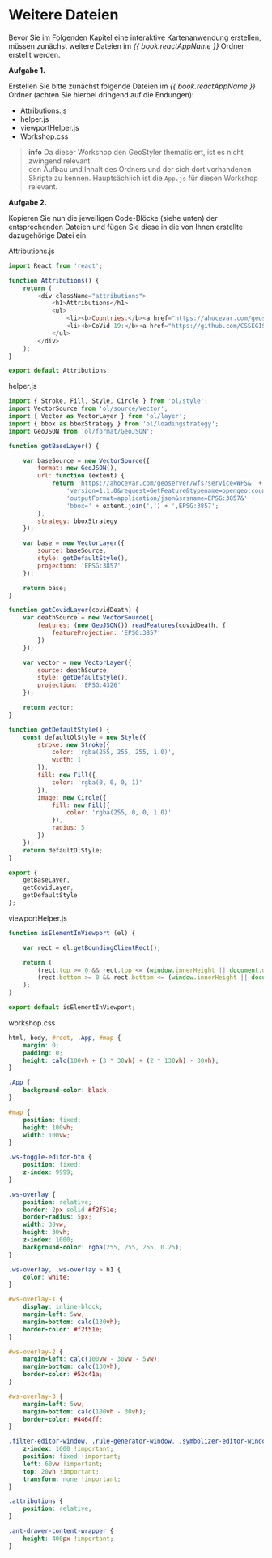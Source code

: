 # Weitere Dateien

Bevor Sie im Folgenden Kapitel eine interaktive Kartenanwendung erstellen, müssen zunächst
weitere Dateien im _{{ book.reactAppName }}_ Ordner erstellt werden.

**Aufgabe 1.**

Erstellen Sie bitte zunächst folgende Dateien im _{{ book.reactAppName }}_ Ordner (achten Sie hierbei dringend auf die Endungen):
- Attributions.js
- helper.js
- viewportHelper.js
- Workshop.css

> **info**
> Da dieser Workshop den GeoStyler thematisiert, ist es nicht zwingend relevant  
> den Aufbau und Inhalt des Ordners und der sich dort vorhandenen Skripte zu kennen.
> Hauptsächlich ist die `App.js` für diesen Workshop relevant.

**Aufgabe 2.**

Kopieren Sie nun die jeweiligen Code-Blöcke (siehe unten) der entsprechenden Dateien und fügen Sie diese in die von Ihnen erstellte dazugehörige Datei ein.

Attributions.js
```javascript
import React from 'react';

function Attributions() {
    return (
        <div className="attributions">
            <h1>Attributions</h1>
            <ul>
                <li><b>Countries:</b><a href="https://ahocevar.com/geoserver/wfs?service=WFS&version=1.1.0&request=GetCapabilities">Andreas Hocevar & NaturalEarth</a></li>
                <li><b>CoVid-19:</b><a href="https://github.com/CSSEGISandData/COVID-19">Johns Hopkins University</a></li>
            </ul>
        </div>
    );
}

export default Attributions;

```

helper.js
```javascript
import { Stroke, Fill, Style, Circle } from 'ol/style';
import VectorSource from 'ol/source/Vector';
import { Vector as VectorLayer } from 'ol/layer';
import { bbox as bboxStrategy } from 'ol/loadingstrategy';
import GeoJSON from 'ol/format/GeoJSON';

function getBaseLayer() {

    var baseSource = new VectorSource({
        format: new GeoJSON(),
        url: function (extent) {
            return 'https://ahocevar.com/geoserver/wfs?service=WFS&' +
                'version=1.1.0&request=GetFeature&typename=opengeo:countries&' +
                'outputFormat=application/json&srsname=EPSG:3857&' +
                'bbox=' + extent.join(',') + ',EPSG:3857';
        },
        strategy: bboxStrategy
    });

    var base = new VectorLayer({
        source: baseSource,
        style: getDefaultStyle(),
        projection: 'EPSG:3857'
    });

    return base;
}

function getCovidLayer(covidDeath) {
    var deathSource = new VectorSource({
        features: (new GeoJSON()).readFeatures(covidDeath, {
            featureProjection: 'EPSG:3857'
        })
    });

    var vector = new VectorLayer({
        source: deathSource,
        style: getDefaultStyle(),
        projection: 'EPSG:4326'
    });

    return vector;
}

function getDefaultStyle() {
    const defaultOlStyle = new Style({
        stroke: new Stroke({
            color: 'rgba(255, 255, 255, 1.0)',
            width: 1
        }),
        fill: new Fill({
            color: 'rgba(0, 0, 0, 1)'
        }),
        image: new Circle({
            fill: new Fill({
                color: 'rgba(255, 0, 0, 1.0)'
            }),
            radius: 5
        })
    });
    return defaultOlStyle;
}

export {
    getBaseLayer,
    getCovidLayer,
    getDefaultStyle
};
```

viewportHelper.js
```javascript
function isElementInViewport (el) {

    var rect = el.getBoundingClientRect();

    return (
        (rect.top >= 0 && rect.top <= (window.innerHeight || document.documentElement.clientHeight)) ||
        (rect.bottom >= 0 && rect.bottom <= (window.innerHeight || document.documentElement.clientHeight))
    );
}

export default isElementInViewport;
```

workshop.css
```css
html, body, #root, .App, #map {
    margin: 0;
    padding: 0;
    height: calc(100vh + (3 * 30vh) + (2 * 130vh) - 30vh);
}

.App {
    background-color: black;
}

#map {
    position: fixed;
    height: 100vh;
    width: 100vw;
}

.ws-toggle-editor-btn {
    position: fixed;
    z-index: 9999;
}

.ws-overlay {
    position: relative;
    border: 2px solid #f2f51e;
    border-radius: 5px;
    width: 30vw;
    height: 30vh;
    z-index: 1000;
    background-color: rgba(255, 255, 255, 0.25);
}

.ws-overlay, .ws-overlay > h1 {
    color: white;
}

#ws-overlay-1 {
    display: inline-block;
    margin-left: 5vw;
    margin-bottom: calc(130vh);
    border-color: #f2f51e;
}

#ws-overlay-2 {
    margin-left: calc(100vw - 30vw - 5vw);
    margin-bottom: calc(130vh);
    border-color: #52c41a;
}

#ws-overlay-3 {
    margin-left: 5vw;
    margin-bottom: calc(100vh - 30vh);
    border-color: #4464ff;
}

.filter-editor-window, .rule-generator-window, .symbolizer-editor-window {
    z-index: 1000 !important;
    position: fixed !important;
    left: 60vw !important;
    top: 20vh !important;
    transform: none !important;
}

.attributions {
    position: relative;
}

.ant-drawer-content-wrapper {
    height: 400px !important;
}

```